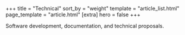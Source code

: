 +++
title = "Technical"
sort_by = "weight"
template = "article_list.html"
page_template = "article.html"
[extra]
hero = false
+++

Software development, documentation, and technical proposals.
